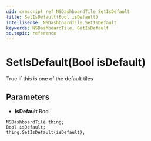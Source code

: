 ```yaml
---
uid: crmscript_ref_NSDashboardTile_SetIsDefault
title: SetIsDefault(Bool isDefault)
intellisense: NSDashboardTile.SetIsDefault
keywords: NSDashboardTile, GetIsDefault
so.topic: reference
---
```


# SetIsDefault(Bool isDefault)

True if this is one of the default tiles

## Parameters

* **isDefault** Bool

```crmscript
NSDashboardTile thing;
Bool isDefault;
thing.SetIsDefault(isDefault);
```

